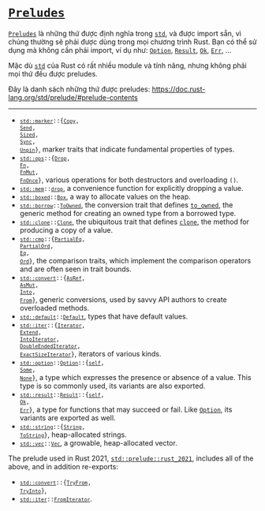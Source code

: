 # [`Preludes`](https://doc.rust-lang.org/std/prelude/)

[`Preludes`](https://doc.rust-lang.org/std/prelude/) là những thứ được định nghĩa trong [`std`],
và được import sẵn, vì chúng thường sẽ phải được dùng trong mọi chương trình Rust.
Bạn có thể sử dụng mà không cần phải import, ví dụ như: [`Option`], 
[`Result`], [`Ok`], [`Err`], ...

Mặc dù [`std`] của Rust có rất nhiều module và tính năng, nhưng không phải mọi thứ đều được preludes.

Đây là danh sách những thứ được preludes: <https://doc.rust-lang.org/std/prelude/#prelude-contents>

---

* <code>[`std::marker`]::{[`Copy`], [`Send`], [`Sized`], [`Sync`], [`Unpin`]}</code>,
  marker traits that indicate fundamental properties of types.
* <code>[`std::ops`]::{[`Drop`], [`Fn`], [`FnMut`], [`FnOnce`]}</code>, various
  operations for both destructors and overloading `()`.
* <code>[`std::mem`]::[`drop`][`mem::drop`]</code>, a convenience function for explicitly
  dropping a value.
* <code>[`std::boxed`]::[`Box`]</code>, a way to allocate values on the heap.
* <code>[`std::borrow`]::[`ToOwned`]</code>, the conversion trait that defines
  [`to_owned`], the generic method for creating an owned type from a
  borrowed type.
* <code>[`std::clone`]::[`Clone`]</code>, the ubiquitous trait that defines
  [`clone`][`Clone::clone`], the method for producing a copy of a value.
* <code>[`std::cmp`]::{[`PartialEq`], [`PartialOrd`], [`Eq`], [`Ord`]}</code>, the
  comparison traits, which implement the comparison operators and are often
  seen in trait bounds.
* <code>[`std::convert`]::{[`AsRef`], [`AsMut`], [`Into`], [`From`]}</code>, generic
  conversions, used by savvy API authors to create overloaded methods.
* <code>[`std::default`]::[`Default`]</code>, types that have default values.
* <code>[`std::iter`]::{[`Iterator`], [`Extend`], [`IntoIterator`], [`DoubleEndedIterator`], [`ExactSizeIterator`]}</code>,
  iterators of various
  kinds.
* <code>[`std::option`]::[`Option`]::{[`self`][`Option`], [`Some`], [`None`]}</code>, a
  type which expresses the presence or absence of a value. This type is so
  commonly used, its variants are also exported.
* <code>[`std::result`]::[`Result`]::{[`self`][`Result`], [`Ok`], [`Err`]}</code>, a type
  for functions that may succeed or fail. Like [`Option`], its variants are
  exported as well.
* <code>[`std::string`]::{[`String`], [`ToString`]}</code>, heap-allocated strings.
* <code>[`std::vec`]::[`Vec`]</code>, a growable, heap-allocated vector.

The prelude used in Rust 2021, [`std::prelude::rust_2021`], includes all of the above,
and in addition re-exports:

* <code>[`std::convert`]::{[`TryFrom`], [`TryInto`]}</code>,
* <code>[`std::iter`]::[`FromIterator`]</code>.

[`std`]: https://doc.rust-lang.org/std/index.html
[`Option`]: https://doc.rust-lang.org/std/option/enum.Option.html
[`Result`]: https://doc.rust-lang.org/std/result/enum.Result.html
[`Ok`]: https://doc.rust-lang.org/std/result/enum.Result.html#variant.Ok
[`Err`]: https://doc.rust-lang.org/std/result/enum.Result.html#variant.Err
[`mem::drop`]: https://doc.rust-lang.org/std/mem/fn.drop.html

[`std::borrow`]: https://doc.rust-lang.org/std/borrow
[`ToOwned`]: https://doc.rust-lang.org/stable/std/borrow/trait.ToOwned.html
[`to_owned`]: https://doc.rust-lang.org/stable/std/borrow/trait.ToOwned.html#tymethod.to_owned

[`std::boxed`]: https://doc.rust-lang.org/std/boxed
[`Box`]: https://doc.rust-lang.org/stable/std/boxed/struct.Box.html

[`std::clone`]: https://doc.rust-lang.org/std/clone
[`Clone`]: https://doc.rust-lang.org/stable/std/clone/trait.Clone.html
[`Clone::clone`]: https://doc.rust-lang.org/stable/std/clone/trait.Clone.html#tymethod.clone

[`std::cmp`]: https://doc.rust-lang.org/std/cmp
[`PartialEq`]: https://doc.rust-lang.org/stable/std/cmp/trait.PartialEq.html
[`PartialOrd`]: https://doc.rust-lang.org/stable/std/cmp/trait.PartialOrd.html
[`Eq`]: https://doc.rust-lang.org/stable/std/cmp/trait.Eq.html
[`Ord`]: https://doc.rust-lang.org/stable/std/cmp/trait.Ord.html

[`std::convert`]: https://doc.rust-lang.org/std/convert
[`TryFrom`]: https://doc.rust-lang.org/std/convert/trait.TryFrom.html
[`TryInto`]: https://doc.rust-lang.org/std/convert/trait.TryInto.html
[`AsRef`]: https://doc.rust-lang.org/stable/std/convert/trait.AsRef.html
[`AsMut`]: https://doc.rust-lang.org/stable/std/convert/trait.AsMut.html
[`Into`]: https://doc.rust-lang.org/stable/std/convert/trait.Into.html
[`From`]: https://doc.rust-lang.org/stable/std/convert/trait.From.html

[`std::default`]: https://doc.rust-lang.org/std/default
[`Default`]: https://doc.rust-lang.org/stable/std/default/trait.Default.html

[`std::iter`]: https://doc.rust-lang.org/std/iter
[`Iterator`]: https://doc.rust-lang.org/stable/std/iter/trait.Iterator.html
[`Extend`]: https://doc.rust-lang.org/stable/std/iter/trait.Extend.html
[`IntoIterator`]: https://doc.rust-lang.org/stable/std/iter/trait.IntoIterator.html
[`DoubleEndedIterator`]: https://doc.rust-lang.org/stable/std/iter/trait.DoubleEndedIterator.html
[`ExactSizeIterator`]: https://doc.rust-lang.org/stable/std/iter/trait.ExactSizeIterator.html

[`std::marker`]: https://doc.rust-lang.org/std/marker
[`Copy`]: https://doc.rust-lang.org/stable/std/marker/trait.Copy.html
[`Send`]: https://doc.rust-lang.org/stable/std/marker/trait.Send.html
[`Sized`]: https://doc.rust-lang.org/stable/std/marker/trait.Sized.html
[`Sync`]: https://doc.rust-lang.org/stable/std/marker/trait.Sync.html
[`Unpin`]: https://doc.rust-lang.org/stable/std/marker/trait.Unpin.html

[`std::mem`]: https://doc.rust-lang.org/std/mem

[`std::ops`]: https://doc.rust-lang.org/std/ops
[`Drop`]: https://doc.rust-lang.org/stable/std/ops/trait.Drop.html
[`Fn`]: https://doc.rust-lang.org/stable/std/ops/trait.Fn.html
[`FnMut`]: https://doc.rust-lang.org/stable/std/ops/trait.FnMut.html
[`FnOnce`]: https://doc.rust-lang.org/stable/std/ops/trait.FnOnce.html

[`std::option`]: https://doc.rust-lang.org/std/option
[`Some`]: https://doc.rust-lang.org/std/option/enum.Option.html#variant.Some
[`None`]: https://doc.rust-lang.org/std/option/enum.Option.html#variant.None

[`std::result`]: https://doc.rust-lang.org/std/result
[`std::slice`]: https://doc.rust-lang.org/std/slice

[`std::string`]: https://doc.rust-lang.org/std/string
[`String`]: https://doc.rust-lang.org/stable/std/string/struct.String.html
[`ToString`]: https://doc.rust-lang.org/stable/std/string/trait.ToString.html

[`std::vec`]: https://doc.rust-lang.org/std/vec
[`Vec`]: https://doc.rust-lang.org/stable/std/vec/struct.Vec.html

[`FromIterator`]: https://doc.rust-lang.org/std/iter/trait.FromIterator.html

[`std::prelude::rust_2021`]: https://doc.rust-lang.org/std/prelude/rust_2021/index.html
